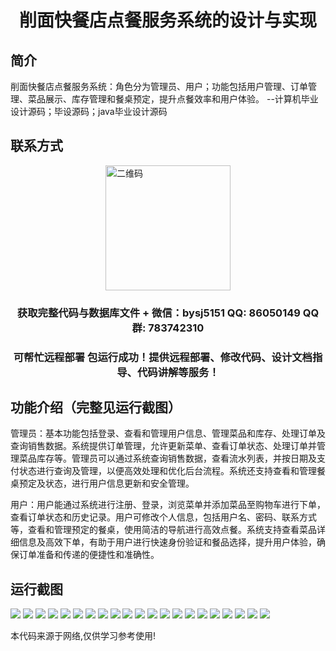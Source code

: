 <p><h1 align="center">削面快餐店点餐服务系统的设计与实现</h1></p>

## 简介
削面快餐店点餐服务系统：角色分为管理员、用户；功能包括用户管理、订单管理、菜品展示、库存管理和餐桌预定，提升点餐效率和用户体验。    --计算机毕业设计源码；毕设源码；java毕业设计源码


## 联系方式
<img src="https://bs-1329754181.cos.ap-shanghai.myqcloud.com/wx.jpg" alt="二维码" style="display: block; margin: 0 auto;" width="200px">
<p><h3 align="center">获取完整代码与数据库文件 + 微信：bysj5151 QQ: 86050149 QQ群: 783742310</h3></p>
<p><h3 align="center">可帮忙远程部署 包运行成功！提供远程部署、修改代码、设计文档指导、代码讲解等服务！</h3></p>

## 功能介绍（完整见运行截图）
管理员：基本功能包括登录、查看和管理用户信息、管理菜品和库存、处理订单及查询销售数据。系统提供订单管理，允许更新菜单、查看订单状态、处理订单并管理菜品库存等。管理员可以通过系统查询销售数据，查看流水列表，并按日期及支付状态进行查询及管理，以便高效处理和优化后台流程。系统还支持查看和管理餐桌预定及状态，进行用户信息更新和安全管理。

用户：用户能通过系统进行注册、登录，浏览菜单并添加菜品至购物车进行下单，查看订单状态和历史记录。用户可修改个人信息，包括用户名、密码、联系方式等，查看和管理预定的餐桌，使用简洁的导航进行高效点餐。系统支持查看菜品详细信息及高效下单，有助于用户进行快速身份验证和餐品选择，提升用户体验，确保订单准备和传递的便捷性和准确性。


## 运行截图
![](https://bs-1329754181.cos.ap-shanghai.myqcloud.com/ssm/NoodleFastFoodOrderingSystem/img/001.jpg)
![](https://bs-1329754181.cos.ap-shanghai.myqcloud.com/ssm/NoodleFastFoodOrderingSystem/img/002.jpg)
![](https://bs-1329754181.cos.ap-shanghai.myqcloud.com/ssm/NoodleFastFoodOrderingSystem/img/003.jpg)
![](https://bs-1329754181.cos.ap-shanghai.myqcloud.com/ssm/NoodleFastFoodOrderingSystem/img/004.jpg)
![](https://bs-1329754181.cos.ap-shanghai.myqcloud.com/ssm/NoodleFastFoodOrderingSystem/img/005.jpg)
![](https://bs-1329754181.cos.ap-shanghai.myqcloud.com/ssm/NoodleFastFoodOrderingSystem/img/006.jpg)
![](https://bs-1329754181.cos.ap-shanghai.myqcloud.com/ssm/NoodleFastFoodOrderingSystem/img/007.jpg)
![](https://bs-1329754181.cos.ap-shanghai.myqcloud.com/ssm/NoodleFastFoodOrderingSystem/img/008.jpg)
![](https://bs-1329754181.cos.ap-shanghai.myqcloud.com/ssm/NoodleFastFoodOrderingSystem/img/009.jpg)
![](https://bs-1329754181.cos.ap-shanghai.myqcloud.com/ssm/NoodleFastFoodOrderingSystem/img/010.jpg)
![](https://bs-1329754181.cos.ap-shanghai.myqcloud.com/ssm/NoodleFastFoodOrderingSystem/img/011.jpg)
![](https://bs-1329754181.cos.ap-shanghai.myqcloud.com/ssm/NoodleFastFoodOrderingSystem/img/012.jpg)
![](https://bs-1329754181.cos.ap-shanghai.myqcloud.com/ssm/NoodleFastFoodOrderingSystem/img/013.jpg)
![](https://bs-1329754181.cos.ap-shanghai.myqcloud.com/ssm/NoodleFastFoodOrderingSystem/img/014.jpg)
![](https://bs-1329754181.cos.ap-shanghai.myqcloud.com/ssm/NoodleFastFoodOrderingSystem/img/015.jpg)
![](https://bs-1329754181.cos.ap-shanghai.myqcloud.com/ssm/NoodleFastFoodOrderingSystem/img/016.jpg)
![](https://bs-1329754181.cos.ap-shanghai.myqcloud.com/ssm/NoodleFastFoodOrderingSystem/img/017.jpg)
![](https://bs-1329754181.cos.ap-shanghai.myqcloud.com/ssm/NoodleFastFoodOrderingSystem/img/018.jpg)
![](https://bs-1329754181.cos.ap-shanghai.myqcloud.com/ssm/NoodleFastFoodOrderingSystem/img/019.jpg)
![](https://bs-1329754181.cos.ap-shanghai.myqcloud.com/ssm/NoodleFastFoodOrderingSystem/img/020.jpg)
![](https://bs-1329754181.cos.ap-shanghai.myqcloud.com/ssm/NoodleFastFoodOrderingSystem/img/021.jpg)

<p>本代码来源于网络,仅供学习参考使用!</p>
